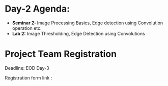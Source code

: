 
# Day-2 Agenda:

  * **Seminar 2:** Image Processing Basics, Edge detection using Convolution operation etc. 
  * **Lab 2:** Image Thresholding, Edge Detection using Convolutions  
    


# Project Team Registration

Deadline: EOD Day-3

Registration form link :  

